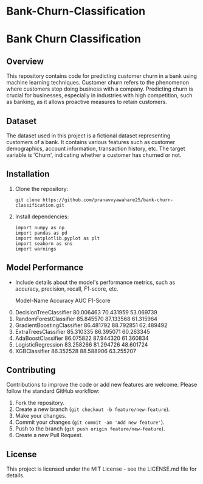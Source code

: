# Bank-Churn-Classification

# Bank Churn Classification

## Overview
This repository contains code for predicting customer churn in a bank using machine learning techniques. Customer churn refers to the phenomenon where customers stop doing business with a company. Predicting churn is crucial for businesses, especially in industries with high competition, such as banking, as it allows proactive measures to retain customers.

## Dataset
The dataset used in this project is a fictional dataset representing customers of a bank. It contains various features such as customer demographics, account information, transaction history, etc. The target variable is 'Churn', indicating whether a customer has churned or not.

## Installation
1. Clone the repository:
    ```
    git clone https://github.com/pranavvyawahare25/bank-churn-classification.git
    ```
2. Install dependencies:
    ```
    import numpy as np
    import pandas as pd
    import matplotlib.pyplot as plt
    import seaborn as sns 
    import warnings

    ```



## Model Performance
- Include details about the model's performance metrics, such as accuracy, precision, recall, F1-score, etc.
  
  Model-Name	                Accuracy	       AUC	         F1-Score
  
0.	DecisionTreeClassifier	    80.006463	    70.431959	     53.069739
1. 	RandomForestClassifier	    85.845570	    87.133568	     61.315964
2. 	GradientBoostingClassifier	86.481792	    88.792851	     62.489492
3.  ExtraTreesClassifier	    85.310335	    86.395071	     60.263345
4.  AdaBoostClassifier	        86.075822	    87.944320	     61.360834
5.  LogisticRegression	        83.258266	    81.294726	     48.601724
6.  XGBClassifier	            86.352528	    88.588906	     63.255207




  
## Contributing
Contributions to improve the code or add new features are welcome. Please follow the standard GitHub workflow:
1. Fork the repository.
2. Create a new branch (`git checkout -b feature/new-feature`).
3. Make your changes.
4. Commit your changes (`git commit -am 'Add new feature'`).
5. Push to the branch (`git push origin feature/new-feature`).
6. Create a new Pull Request.

## License
This project is licensed under the MIT License - see the LICENSE.md file for details.

